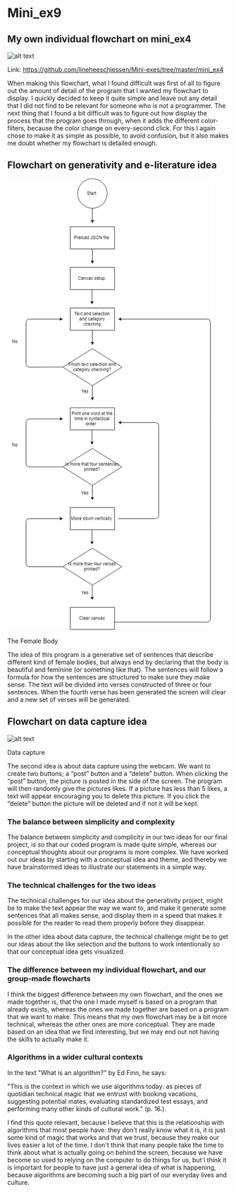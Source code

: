 # Mini_ex9

## My own individual flowchart on mini_ex4

![alt text](mini_ex9.png "beskrivelse af billede")

Link: https://github.com/lineheeschjessen/Mini-exes/tree/master/mini_ex4

When making this flowchart, what I found difficult was first of all to figure out the amount of detail of the program that I wanted my flowchart to display. I quickly decided to keep it quite simple and leave out any detail that I did not find to be relevant for someone who is not a programmer. The next thing that I found a bit difficult was to figure out how display the process that the program goes through, when it adds the different color-filters, because the color change on every-second click. For this I again chose to make it as simple as possible, to avoid confusion, but it also makes me doubt whether my flowchart is detailed enough.  

## Flowchart on generativity and e-literature idea

![alt text](Generative.png "beskrivelse af billede")

The Female Body 

The idea of this program is a generative set of sentences that describe different kind of female bodies, but always end by declaring that the body is beautiful and feminine (or something like that). The sentences will follow a formula for how the sentences are structured to make sure they make sense. The text will be divided into verses constructed of three or four sentences. When the fourth verse has been generated the screen will clear and a new set of verses will be generated. 

## Flowchart on data capture idea

![alt text](datacapture.png "beskrivelse af billede")

Data capture

The second idea is about data capture using the webcam. We want to create two buttons; a “post” button and a “delete” button. When clicking the “post” button, the picture is posted in the side of the screen. The program will then randomly give the pictures likes. If a picture has less than 5 likes, a text will appear encouraging you to delete this picture. If you click the “delete” button the picture will be deleted and if not it will be kept. 

### The balance between simplicity and complexity 

The balance between simplicity and complicity in our two ideas for our final project, is so that our coded program is made quite simple, whereas our conceptual thoughts about our programs is more complex. We have worked out our ideas by starting with a conceptual idea and theme, and thereby we have brainstormed ideas to illustrate our statements in a simple way. 

### The technical challenges for the two ideas

The technical challenges for our idea about the generativity project, might be to make the text appear the way we want to, and make it generate some sentences that all makes sense, and display them in a speed that makes it possible for the reader to read them properly before they disappear. 

In the other idea about data capture, the technical challenge might be to get our ideas about the like selection and the buttons to work intentionally so that our conceptual idea gets visualized. 

### The difference between my individual flowchart, and our group-made flowcharts

I think the biggest difference between my own flowchart, and the ones we made together is, that the one I made myself is based on a program that already exists, whereas the ones we made together are based on a program that we want to make. This means that my own flowchart may be a bit more technical, whereas the other ones are more conceptual. They are made based on an idea that we find interesting, but we may end out not having the skills to actually make it. 

### Algorithms in a wider cultural contexts

In the text "What is an algorithm?" by Ed Finn, he says: 

"This is the context in which we use algorithms today: as pieces of quotidian technical magic that we entrust with booking vacations, suggesting potential mates, evaluating standardized test essays, and performing many other kinds of cultural work." (p. 16.). 

I find this quote relevant, because I believe that this is the relationship with algorithms that most people have: they don't really know what it is, it is just some kind of magic that works and that we trust, because they make our lives easier a lot of the time. I don't think that many people take the time to think about what is actually going on behind the screen, because we have become so used to relying on the computer to do things for us, but I think it is important for people to have just a general idea of what is happening, because algorithms are becoming such a big part of our everyday lives and culture.
